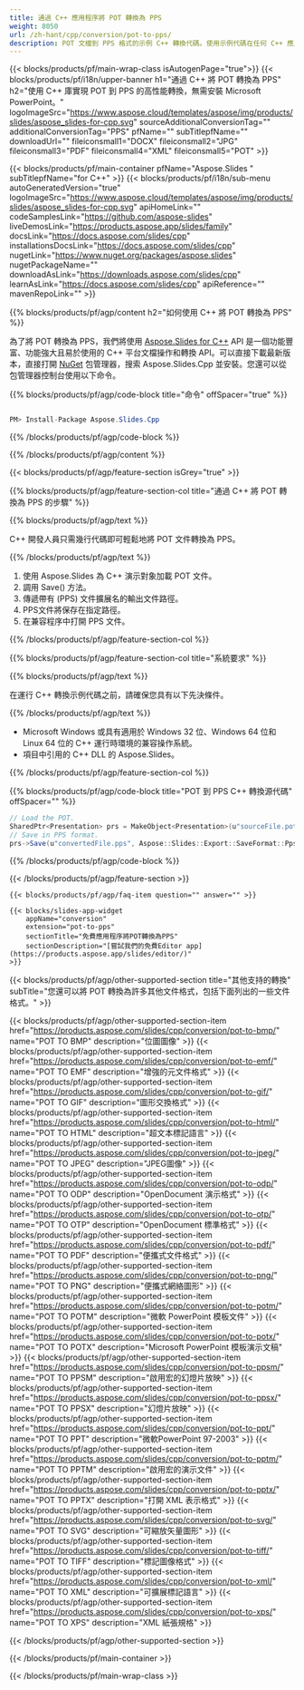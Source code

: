 ```yaml
---
title: 通過 C++ 應用程序將 POT 轉換為 PPS
weight: 8050
url: /zh-hant/cpp/conversion/pot-to-pps/ 
description: POT 文檔到 PPS 格式的示例 C++ 轉換代碼。使用示例代碼在任何 C++ 應用程序中進行批量 POT 到 PPS 的轉換。
---
```


{{< blocks/products/pf/main-wrap-class isAutogenPage="true">}}
{{< blocks/products/pf/i18n/upper-banner h1="通過 C++ 將 POT 轉換為 PPS" h2="使用 C++ 庫實現 POT 到 PPS 的高性能轉換，無需安裝 Microsoft PowerPoint。" logoImageSrc="https://www.aspose.cloud/templates/aspose/img/products/slides/aspose_slides-for-cpp.svg" sourceAdditionalConversionTag="" additionalConversionTag="PPS" pfName="" subTitlepfName="" downloadUrl="" fileiconsmall1="DOCX" fileiconsmall2="JPG" fileiconsmall3="PDF" fileiconsmall4="XML" fileiconsmall5="POT" >}}

{{< blocks/products/pf/main-container pfName="Aspose.Slides " subTitlepfName="for C++" >}}
{{< blocks/products/pf/i18n/sub-menu autoGeneratedVersion="true" logoImageSrc="https://www.aspose.cloud/templates/aspose/img/products/slides/aspose_slides-for-cpp.svg" apiHomeLink="" codeSamplesLink="https://github.com/aspose-slides" liveDemosLink="https://products.aspose.app/slides/family" docsLink="https://docs.aspose.com/slides/cpp" installationsDocsLink="https://docs.aspose.com/slides/cpp" nugetLink="https://www.nuget.org/packages/aspose.slides" nugetPackageName="" downloadAsLink="https://downloads.aspose.com/slides/cpp" learnAsLink="https://docs.aspose.com/slides/cpp" apiReference="" mavenRepoLink="" >}}

{{% blocks/products/pf/agp/content h2="如何使用 C++ 將 POT 轉換為 PPS" %}}

 為了將 POT 轉換為 PPS，我們將使用
 [Aspose.Slides for C++](https://products.aspose.com/slides/cpp)
 API 是一個功能豐富、功能強大且易於使用的 C++ 平台文檔操作和轉換 API。可以直接下載最新版本，直接打開
 [NuGet](https://www.nuget.org/packages/aspose.slides)
 包管理器，搜索
 Aspose.Slides.Cpp
 並安裝。您還可以從包管理器控制台使用以下命令。

{{% blocks/products/pf/agp/code-block title="命令" offSpacer="true" %}}

```cs

PM> Install-Package Aspose.Slides.Cpp

```

{{% /blocks/products/pf/agp/code-block %}}

{{% /blocks/products/pf/agp/content %}}

{{< blocks/products/pf/agp/feature-section isGrey="true" >}}

{{% blocks/products/pf/agp/feature-section-col title="通過 C++ 將 POT 轉換為 PPS 的步驟" %}}

{{% blocks/products/pf/agp/text %}}

 C++ 開發人員只需幾行代碼即可輕鬆地將 POT 文件轉換為 PPS。

{{% /blocks/products/pf/agp/text %}}

1. 使用 Aspose.Slides 為 C++ 演示對象加載 POT 文件。
1. 調用 Save() 方法。
1. 傳遞帶有 (PPS) 文件擴展名的輸出文件路徑。
1. PPS文件將保存在指定路徑。
1. 在兼容程序中打開 PPS 文件。

{{% /blocks/products/pf/agp/feature-section-col %}}

{{% blocks/products/pf/agp/feature-section-col title="系統要求" %}}

{{% blocks/products/pf/agp/text %}}

 在運行 C++ 轉換示例代碼之前，請確保您具有以下先決條件。

{{% /blocks/products/pf/agp/text %}}

- Microsoft Windows 或具有適用於 Windows 32 位、Windows 64 位和 Linux 64 位的 C++ 運行時環境的兼容操作系統。
- 項目中引用的 C++ DLL 的 Aspose.Slides。

{{% /blocks/products/pf/agp/feature-section-col %}}

{{% blocks/products/pf/agp/code-block title="POT 到 PPS C++ 轉換源代碼" offSpacer="" %}}

```cs
// Load the POT.
SharedPtr<Presentation> prs = MakeObject<Presentation>(u"sourceFile.pot");
// Save in PPS format.
prs->Save(u"convertedFile.pps", Aspose::Slides::Export::SaveFormat::Pps);

```

{{% /blocks/products/pf/agp/code-block %}}

{{< /blocks/products/pf/agp/feature-section >}}

    {{< blocks/products/pf/agp/faq-item question="" answer="" >}}
 

<!-- aboutfile Starts -->

<!-- aboutfile Ends -->

    {{< blocks/slides-app-widget 
        appName="conversion"
        extension="pot-to-pps"
        sectionTitle="免費應用程序將POT轉換為PPS" 
        sectionDescription="[嘗試我們的免費Editor app](https://products.aspose.app/slides/editor/)" 
    >}}
    
{{< blocks/products/pf/agp/other-supported-section title="其他支持的轉換" subTitle="您還可以將 POT 轉換為許多其他文件格式，包括下面列出的一些文件格式。" >}}

{{< blocks/products/pf/agp/other-supported-section-item href="https://products.aspose.com/slides/cpp/conversion/pot-to-bmp/" name="POT TO BMP" description="位圖圖像" >}}
{{< blocks/products/pf/agp/other-supported-section-item href="https://products.aspose.com/slides/cpp/conversion/pot-to-emf/" name="POT TO EMF" description="增強的元文件格式" >}}
{{< blocks/products/pf/agp/other-supported-section-item href="https://products.aspose.com/slides/cpp/conversion/pot-to-gif/" name="POT TO GIF" description="圖形交換格式" >}}
{{< blocks/products/pf/agp/other-supported-section-item href="https://products.aspose.com/slides/cpp/conversion/pot-to-html/" name="POT TO HTML" description="超文本標記語言" >}}
{{< blocks/products/pf/agp/other-supported-section-item href="https://products.aspose.com/slides/cpp/conversion/pot-to-jpeg/" name="POT TO JPEG" description="JPEG圖像" >}}
{{< blocks/products/pf/agp/other-supported-section-item href="https://products.aspose.com/slides/cpp/conversion/pot-to-odp/" name="POT TO ODP" description="OpenDocument 演示格式" >}}
{{< blocks/products/pf/agp/other-supported-section-item href="https://products.aspose.com/slides/cpp/conversion/pot-to-otp/" name="POT TO OTP" description="OpenDocument 標準格式" >}}
{{< blocks/products/pf/agp/other-supported-section-item href="https://products.aspose.com/slides/cpp/conversion/pot-to-pdf/" name="POT TO PDF" description="便攜式文件格式" >}}
{{< blocks/products/pf/agp/other-supported-section-item href="https://products.aspose.com/slides/cpp/conversion/pot-to-png/" name="POT TO PNG" description="便攜式網絡圖形" >}}
{{< blocks/products/pf/agp/other-supported-section-item href="https://products.aspose.com/slides/cpp/conversion/pot-to-potm/" name="POT TO POTM" description="微軟 PowerPoint 模板文件" >}}
{{< blocks/products/pf/agp/other-supported-section-item href="https://products.aspose.com/slides/cpp/conversion/pot-to-potx/" name="POT TO POTX" description="Microsoft PowerPoint 模板演示文稿" >}}
{{< blocks/products/pf/agp/other-supported-section-item href="https://products.aspose.com/slides/cpp/conversion/pot-to-ppsm/" name="POT TO PPSM" description="啟用宏的幻燈片放映" >}}
{{< blocks/products/pf/agp/other-supported-section-item href="https://products.aspose.com/slides/cpp/conversion/pot-to-ppsx/" name="POT TO PPSX" description="幻燈片放映" >}}
{{< blocks/products/pf/agp/other-supported-section-item href="https://products.aspose.com/slides/cpp/conversion/pot-to-ppt/" name="POT TO PPT" description="微軟PowerPoint 97-2003" >}}
{{< blocks/products/pf/agp/other-supported-section-item href="https://products.aspose.com/slides/cpp/conversion/pot-to-pptm/" name="POT TO PPTM" description="啟用宏的演示文件" >}}
{{< blocks/products/pf/agp/other-supported-section-item href="https://products.aspose.com/slides/cpp/conversion/pot-to-pptx/" name="POT TO PPTX" description="打開 XML 表示格式" >}}
{{< blocks/products/pf/agp/other-supported-section-item href="https://products.aspose.com/slides/cpp/conversion/pot-to-svg/" name="POT TO SVG" description="可縮放矢量圖形" >}}
{{< blocks/products/pf/agp/other-supported-section-item href="https://products.aspose.com/slides/cpp/conversion/pot-to-tiff/" name="POT TO TIFF" description="標記圖像格式" >}}
{{< blocks/products/pf/agp/other-supported-section-item href="https://products.aspose.com/slides/cpp/conversion/pot-to-xml/" name="POT TO XML" description="可擴展標記語言" >}}
{{< blocks/products/pf/agp/other-supported-section-item href="https://products.aspose.com/slides/cpp/conversion/pot-to-xps/" name="POT TO XPS" description="XML 紙張規格" >}}

{{< /blocks/products/pf/agp/other-supported-section >}}

{{< /blocks/products/pf/main-container >}}
    
{{< /blocks/products/pf/main-wrap-class >}}